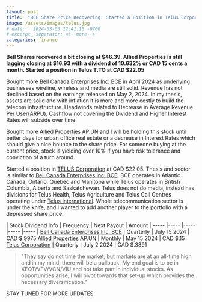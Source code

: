 ```yaml
---
layout: post
title:  "BCE Share Price Recovering. Started a Position in Telus Corporation"
image: /assets/images/telus.jpg
# date:   2024-03-03 12:41:10 -0700
# excerpt_ separator: <!--more-->
categories: finance
---
```

<p><b>Bell Shares recovered a bit closing at $46.39. Allied Properties is still lagging closing at $16.93 with a dividend of 10.632% or CAD 15 cents a month. Started a position in Telus T.TO at CAD $22.05 </b></p>

Bought more [Bell Canada Enterprises Inc. BCE](https://money.tmx.com/en/quote/BCE) in April 2024 as underlying businesses wireline, wireless and media are still solid. Revenue has not declined based on the earnings released on May 2, 2024. In my thesis, assets are solid and with inflation it is more and more costly to build the telecom infrastructure. Headwinds related to Decrease in Average Revenue Per User(ARPU), Cashflow not covering the Dividend and Higher Interest Rates will subside over time. 

Bought more [Allied Properties AP.UN](https://money.tmx.com/en/quote/AP.UN) and I will be holding this stock until better days for urban office real estate or a decrease in Interest Rates which should give a nice bounce to the share price. For someone buying at the current price, stock is yielding over 10% if you have risk tolerance and conviction of a turn around.

Started a position in [TELUS Corporation](https://money.tmx.com/en/quote/T) at CAD $22.05. Thesis and sector is similar to [Bell Canada Enterprises Inc. BCE](https://money.tmx.com/en/quote/BCE). BCE operates in Atlantic Canada, Ontario, Quebec and Manitoba while Telus operates in British Columbia, Alberta and Saskatchewan. Telus does not do media, instead has divisions for Telus Health, Telus Agriculture and Telus Call Centres operating under [Telus International](https://money.tmx.com/en/quote/TIXT). Whole telecommunication sector is under the knife, and I wanted to add another player to the portfolio with a depressed share price.


| Stock Dividend Info | Frequency |  Next Payout | Amount
| ----- |----- |----- |----- |----- |
[Bell Canada Enterprises Inc. BCE](https://money.tmx.com/en/quote/BCE) | Quarterly | July 15 2024 | CAD $.9975
[Allied Properties AP.UN](https://money.tmx.com/en/quote/AP.UN) | Monthly | May 15 2024 | CAD $.15
[Telus Corporation](https://money.tmx.com/en/quote/T) | Quarterly | July 2 2024 | CAD $.3891

>"They say do not time the market, but markets are at an all-time high and in my mind, there will be a pullback. My end goal is to be in XEQT/VFV/VCN/VIU and not take part in individual stocks. As opportunities arise, I will pivot towards that set-up which provides the necessary diversification."

STAY TUNED FOR MORE UPDATES
